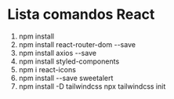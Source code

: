 # Lista comandos React
1. npm install 
2. npm install react-router-dom --save
3. npm install axios --save
4. npm install styled-components 
5. npm i react-icons 
6. npm install --save sweetalert
7. npm install -D tailwindcss
   npx tailwindcss init
